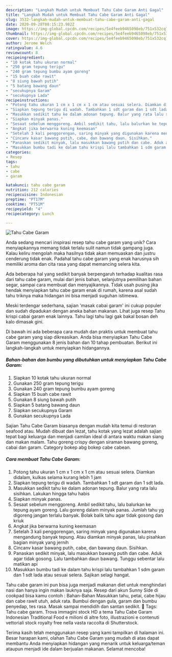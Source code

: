 ```yaml
---
description: "Langkah Mudah untuk Membuat Tahu Cabe Garam Anti Gagal"
title: "Langkah Mudah untuk Membuat Tahu Cabe Garam Anti Gagal"
slug: 3532-langkah-mudah-untuk-membuat-tahu-cabe-garam-anti-gagal
date: 2020-09-28T08:15:23.982Z
image: https://img-global.cpcdn.com/recipes/5e4feeb9465098eb/751x532cq70/tahu-cabe-garam-foto-resep-utama.jpg
thumbnail: https://img-global.cpcdn.com/recipes/5e4feeb9465098eb/751x532cq70/tahu-cabe-garam-foto-resep-utama.jpg
cover: https://img-global.cpcdn.com/recipes/5e4feeb9465098eb/751x532cq70/tahu-cabe-garam-foto-resep-utama.jpg
author: Jerome Welch
ratingvalue: 4.6
reviewcount: 8
recipeingredient:
- "10 kotak tahu ukuran normal"
- "250 gram tepung terigu"
- "240 gram tepung bumbu ayam goreng"
- "15 buah cabe rawit"
- "8 siung bawah putih"
- "5 batang bawang daun"
- "secukupnya Garam"
- "secukupnya Lada"
recipeinstructions:
- "Potong tahu ukuran 1 cm x 1 cm x 1 cm atau sesuai selera. Diamkan didalam, kulkas selama kurang lebih 1 jam"
- "Siapkan tepung terigu di wadah. Tambahkan 1 sdt garam dan 1 sdt lada."
- "Masukkan sedikit tahu ke dalam adonan tepung. Balur yang rata lalu sisihkan. Lakukan hingga tahu habis"
- "Siapkan minyak panas."
- "Sesaat sebelum menggoreng. Ambil sedikit tahu, lalu balurkan ke tepung ayam goreng. Lalu goreng dalam minyak panas. Jumlah tahu yg digoreng jangan terlalu banyak. Bolak balik tahu agar tidak gosong dan kriuk"
- "Angkat jika berwarna kuning keemasan"
- "Setelah 3 kali penggorengan, saring minyak yang digunakan karena mengandung banyak tepung. Atau diamkan minyak panas, lalu pisahkan bagian minyak yang jernih"
- "Cincanv kasar bawang putih, cabe, dan bawang daun. Sisihkan."
- "Panaskan sedikit minyak, lalu masukkan bawang putih dan cabe. Aduk agar tidak gosong. Lalu tambahkan daun bawang. Tunggu sebentar lalu matikan api"
- "Masukkan bumbu tadi ke dalam tahu krispi lalu tambahkan 1 sdm garam dan 1 sdt lada atau sesuai selera. Sajikan selagi hangat."
categories:
- Resep
tags:
- tahu
- cabe
- garam

katakunci: tahu cabe garam 
nutrition: 212 calories
recipecuisine: Indonesian
preptime: "PT17M"
cooktime: "PT51M"
recipeyield: "4"
recipecategory: Lunch

---
```



![Tahu Cabe Garam](https://img-global.cpcdn.com/recipes/5e4feeb9465098eb/751x532cq70/tahu-cabe-garam-foto-resep-utama.jpg)

Anda sedang mencari inspirasi resep tahu cabe garam yang unik? Cara menyiapkannya memang tidak terlalu sulit namun tidak gampang juga. Kalau keliru mengolah maka hasilnya tidak akan memuaskan dan justru cenderung tidak enak. Padahal tahu cabe garam yang enak harusnya sih memiliki aroma dan cita rasa yang dapat memancing selera kita.

Ada beberapa hal yang sedikit banyak berpengaruh terhadap kualitas rasa dari tahu cabe garam, mulai dari jenis bahan, selanjutnya pemilihan bahan segar, sampai cara membuat dan menyajikannya. Tidak usah pusing jika hendak menyiapkan tahu cabe garam enak di rumah, karena asal sudah tahu triknya maka hidangan ini bisa menjadi suguhan istimewa.

Meski terdengar sederhana, sajian &#39;masak cabai garam&#39; ini cukup populer dan sudah dipadukan dengan aneka bahan makanan. Lihat juga resep Tahu krispi cabai garam enak lainnya. Tahu lagi tahu lagi gak bakal bosan deh kalo dimasak gini.


Di bawah ini ada beberapa cara mudah dan praktis untuk membuat tahu cabe garam yang siap dikreasikan. Anda bisa menyiapkan Tahu Cabe Garam menggunakan 8 jenis bahan dan 10 tahap pembuatan. Berikut ini langkah-langkah untuk menyiapkan hidangannya.

<!--inarticleads1-->

##### Bahan-bahan dan bumbu yang dibutuhkan untuk menyiapkan Tahu Cabe Garam:

1. Siapkan 10 kotak tahu ukuran normal
1. Gunakan 250 gram tepung terigu
1. Gunakan 240 gram tepung bumbu ayam goreng
1. Siapkan 15 buah cabe rawit
1. Gunakan 8 siung bawah putih
1. Siapkan 5 batang bawang daun
1. Siapkan secukupnya Garam
1. Gunakan secukupnya Lada


Sajian Tahu Cabe Garam biasanya dengan mudah kita temui di restoran seafood atau. Mudah dibuat dan lezat, tahu kotak yang lezat adalah sajian tepat bagi keluarga dan menjadi camilan ideal di antara waktu makan siang dan makan malam. Tahu goreng crispy dengan siraman bawang goreng, cabai dan garam. Category bokep abg bokep cabe cabean. 

<!--inarticleads2-->

##### Cara membuat Tahu Cabe Garam:

1. Potong tahu ukuran 1 cm x 1 cm x 1 cm atau sesuai selera. Diamkan didalam, kulkas selama kurang lebih 1 jam
1. Siapkan tepung terigu di wadah. Tambahkan 1 sdt garam dan 1 sdt lada.
1. Masukkan sedikit tahu ke dalam adonan tepung. Balur yang rata lalu sisihkan. Lakukan hingga tahu habis
1. Siapkan minyak panas.
1. Sesaat sebelum menggoreng. Ambil sedikit tahu, lalu balurkan ke tepung ayam goreng. Lalu goreng dalam minyak panas. Jumlah tahu yg digoreng jangan terlalu banyak. Bolak balik tahu agar tidak gosong dan kriuk
1. Angkat jika berwarna kuning keemasan
1. Setelah 3 kali penggorengan, saring minyak yang digunakan karena mengandung banyak tepung. Atau diamkan minyak panas, lalu pisahkan bagian minyak yang jernih
1. Cincanv kasar bawang putih, cabe, dan bawang daun. Sisihkan.
1. Panaskan sedikit minyak, lalu masukkan bawang putih dan cabe. Aduk agar tidak gosong. Lalu tambahkan daun bawang. Tunggu sebentar lalu matikan api
1. Masukkan bumbu tadi ke dalam tahu krispi lalu tambahkan 1 sdm garam dan 1 sdt lada atau sesuai selera. Sajikan selagi hangat.


Tahu cabe garam ini pun bisa juga menjadi makanan diet untuk menghindari nasi dan hanya ingin makan lauknya saja. Resep dari akun Sunny Side di cookpad bisa kamu contoh : Bahan-Bahan  Masukkan tahu, petai, cabe hijau dan cabe rawit utuh, aduk rata. Bumbui dengan gula, garam dan bumbu penyedap, tes rasa. Masak sampai mendidih dan santan sedikit.  Tags: Tahu cabe garam. Trova immagini stock HD a tema Tahu Cabe Garam Indonesian Traditional Food e milioni di altre foto, illustrazioni e contenuti vettoriali stock royalty free nella vasta raccolta di Shutterstock. 

Terima kasih telah menggunakan resep yang kami tampilkan di halaman ini. Besar harapan kami, olahan Tahu Cabe Garam yang mudah di atas dapat membantu Anda menyiapkan hidangan yang menarik untuk keluarga/teman ataupun menjadi ide dalam berjualan makanan. Selamat mencoba!
